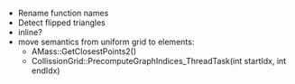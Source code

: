 * Rename function names
* Detect flipped triangles
* inline?
* move semantics from uniform grid to elements:
	* AMass::GetClosestPoints2()
	* CollissionGrid::PrecomputeGraphIndices_ThreadTask(int startIdx, int endIdx)